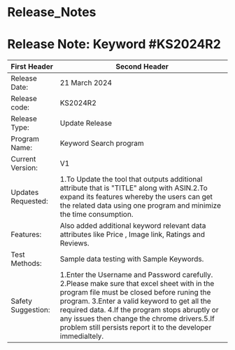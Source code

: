 # Release_Notes
#
# Release Note: Keyword #KS2024R2  

| First Header  | Second Header |
| ------------- | ------------- |
| Release Date: | 21 March 2024 |
| Release code:	  | KS2024R2  |
| Release Type:	 | Update Release |
| Program Name: | Keyword Search program |
| Current Version:|	V1 |
| Updates Requested: | 1.To Update the tool that outputs additional attribute that is "TITLE" along with ASIN.2.To expand its features whereby the users can get the related data using one program and minimize the time consumption.|
| Features:	| Also added additional keyword relevant data attributes like Price , Image link, Ratings and Reviews.|
| Test Methods:	| Sample data testing with Sample Keywords. |
| Safety Suggestion:	|1.Enter the Username and Password carefully. 2.Please make sure that excel sheet with in the program file must be closed before runing the program. 3.Enter a valid keyword to get all the required data. 4.If the program stops abruptly or any issues then change the chrome drivers.5.If problem still persists report it to the developer immedialtely. |
